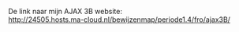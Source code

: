 De link naar mijn AJAX 3B website: <br>
http://24505.hosts.ma-cloud.nl/bewijzenmap/periode1.4/fro/ajax3B/
